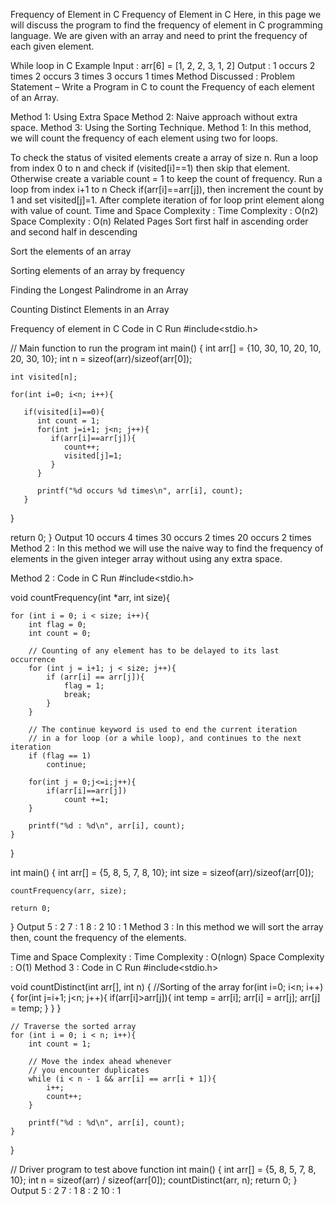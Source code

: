 
Frequency of Element in C
Frequency of Element in C
Here, in this page we will discuss the program to find the frequency of element in C programming language. We are given with an array and need to print the frequency of each given element.

While loop in C
Example
Input : arr[6] = [1, 2, 2, 3, 1, 2]
Output : 1 occurs 2 times
               2 occurs 3 times
               3 occurs 1 times
Method Discussed :
Problem Statement – Write a Program in C to count the Frequency of each element of an Array.

Method 1: Using Extra Space
Method 2: Naive approach without extra space.
Method 3: Using the Sorting Technique.
Method 1:
In this method, we will count the frequency of each element using two for loops.

To check the status of visited elements create a array of size n.
Run a loop from index 0 to n and check if (visited[i]==1) then skip that element.
Otherwise create a variable count = 1 to keep the count of frequency.
Run a loop from index i+1 to n
Check if(arr[i]==arr[j]), then increment the count by 1 and set visited[j]=1.
After complete iteration of for loop print element along with value of count.
Time and Space Complexity :
Time Complexity : O(n2)
Space Complexity : O(n)
Related Pages
Sort first half in ascending order and second half in descending

Sort the elements of an array

Sorting elements of an array by frequency

Finding the Longest Palindrome in an Array

Counting Distinct Elements in an Array

Frequency of element in C
Code in C
Run
#include<stdio.h>

// Main function to run the program
int main() 
{ 
    int arr[] = {10, 30, 10, 20, 10, 20, 30, 10}; 
    int n = sizeof(arr)/sizeof(arr[0]); 

    int visited[n];
 
    for(int i=0; i<n; i++){

       if(visited[i]==0){
          int count = 1;
          for(int j=i+1; j<n; j++){
             if(arr[i]==arr[j]){
                count++;
                visited[j]=1;
             }
          }

          printf("%d occurs %d times\n", arr[i], count);
       }
   }

   return 0; 
}
Output
10 occurs 4 times
30 occurs 2 times
20 occurs 2 times
Method 2 :
In this method we will use the naive way to find the frequency of elements in the given integer array without using any extra space.

Method 2 : Code in C
Run
#include<stdio.h>

void countFrequency(int *arr, int size){

    for (int i = 0; i < size; i++){
        int flag = 0;
        int count = 0;

        // Counting of any element has to be delayed to its last occurrence
        for (int j = i+1; j < size; j++){
            if (arr[i] == arr[j]){
                flag = 1;
                break;
            }
        }

        // The continue keyword is used to end the current iteration 
        // in a for loop (or a while loop), and continues to the next iteration
        if (flag == 1)
            continue;
            
        for(int j = 0;j<=i;j++){
            if(arr[i]==arr[j])
                count +=1;
        }
        
        printf("%d : %d\n", arr[i], count);
    }
}

int main()
{
    int arr[] = {5, 8, 5, 7, 8, 10};
    int size = sizeof(arr)/sizeof(arr[0]);
    
    countFrequency(arr, size);
    
    return 0;
}
Output
5 : 2
7 : 1
8 : 2
10 : 1
Method 3 :
In this method we will sort the array then, count the frequency of the elements.

Time and Space Complexity :
Time Complexity : O(nlogn)
Space Complexity : O(1)
Method 3 : Code in C
Run
#include<stdio.h>
 
void countDistinct(int arr[], int n)
{
    //Sorting of the array
    for(int i=0; i<n; i++){
        for(int j=i+1; j<n; j++){ if(arr[i]>arr[j]){
                int temp = arr[i];
                arr[i] = arr[j];
                arr[j] = temp;
            }
        }
    }
 
    // Traverse the sorted array
    for (int i = 0; i < n; i++){
        int count = 1;

        // Move the index ahead whenever
        // you encounter duplicates
        while (i < n - 1 && arr[i] == arr[i + 1]){
            i++;
            count++;
        }
        
        printf("%d : %d\n", arr[i], count);
    }
 
}
 
// Driver program to test above function
int main()
{
    int arr[] = {5, 8, 5, 7, 8, 10};
    int n = sizeof(arr) / sizeof(arr[0]);
    countDistinct(arr, n);
    return 0;
}
Output
5 : 2
7 : 1
8 : 2
10 : 1
